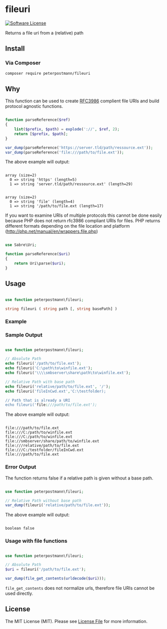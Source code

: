 # fileuri

[![Software License][ico-license]](LICENSE.md)

Returns a file uri from a (relative) path

## Install

### Via Composer

```bash
composer require peterpostmann/fileuri
```

## Why

This function can be used to create [RFC3986][1] complient file URIs and build protocol agnostic functions.

~~~PHP

function parseReference($ref)
{
    list($prefix, $path) = explode('://', $ref, 2);
    return [$prefix, $path];
}

var_dump(parseReference('https://server.tld/path/ressource.ext'));
var_dump(parseReference('file:///path/to/file.ext'));

~~~


The above example will output:

```

array (size=2)
  0 => string 'https' (length=5)
  1 => string 'server.tld/path/ressource.ext' (length=29)


array (size=2)
  0 => string 'file' (length=4)
  1 => string '/path/to/file.ext (length=17)

```

If you want to examine URIs of multiple protocols this cannot be done easily because PHP does not return rfc3986 compliant URIs for files. PHP returns different formats depending on the file location and platform (http://php.net/manual/en/wrappers.file.php)

~~~PHP

use Sabre\Uri;

function parseReference($uri)
{
    return Uri\parse($uri);
}

~~~

## Usage

~~~PHP

use function peterpostmann\fileuri;

string fileuri ( string path [, string basePath] ) 

~~~

### Example


### Sample Output


~~~PHP

use function peterpostmann\fileuri;

// Absolute Path
echo fileuri('/path/to/file.ext');
echo fileuri('C:\path\to\winfile.ext');
echo fileuri('\\\\smbserver\share\path\to\winfile.ext');

// Relative Path with base path
echo fileuri('relative/path/to/file.ext', '/');
echo fileuri('fileInCwd.ext','C:\testfolder);

// Path that is already a URI
echo fileuri('file:///path/to/file.ext');

~~~


The above example will output:

```

file:///path/to/file.ext
file:///C:/path/to/winfile.ext
file:///C:/path/to/winfile.ext
file://smbserver/share/path/to/winfile.ext
file:///relative/path/to/file.ext
file:///C:/testfolder/fileInCwd.ext
file:///path/to/file.ext

```

### Error Output

The function returns false if a relative path is given without a base path. 

~~~PHP

use function peterpostmann\fileuri;

// Relative Path without base path
var_dump(fileuri('relative/path/to/file.ext'));

~~~


The above example will output:

```

boolean false

```

### Usage with file functions

~~~PHP

use function peterpostmann\fileuri;

// Absolute Path
$uri = fileuri('/path/to/file.ext');

var_dump(file_get_contents(urldecode($uri)));

~~~

`file_get_contents` does not normalize urls, therefore file URIs cannot be used directly.

## License

The MIT License (MIT). Please see [License File](LICENSE.md) for more information.

[ico-license]: https://img.shields.io/badge/license-MIT-brightgreen.svg?style=flat-square

[1]: https://tools.ietf.org/html/rfc3986/